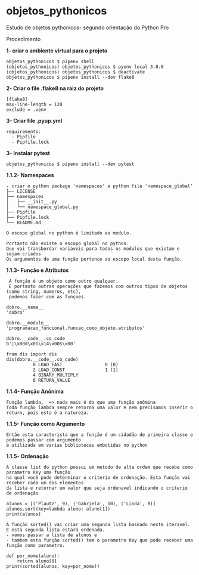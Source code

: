 # objetos_pythonicos
Estudo de objetos pythonicos- segundo orientação do Python Pro

Procedimento 

<b>1- criar o ambiente virtual para o projeto</b>
```
objetos_pythonicos $ pipenv shell
(objetos_pythonicos) objetos_pythonicos $ pyenv local 3.8.0
(objetos_pythonicos) objetos_pythonicos $ deactivate
objetos_pythonicos $ pipenv install --dev flake8
```
<b>2- Criar o file .flake8 na raiz do projeto</b>
```
[flake8]
max-line-length = 120
exclude = .venv
```
<b>3- Criar file .pyup.yml</b>
```
requirements:
  - Pipfile
  - Pipfile.lock 
```
<b>3- Instalar pytest</b>
```
objetos_pythonicos $ pipenv install --dev pytest
```

<b>1.1.2- Namespaces </b>
```
- criar o python package 'namespaces' e python file 'namespace_global'
├── LICENSE
├── namespaces
│   ├── __init__.py
│   └── namespace_global.py
├── Pipfile
├── Pipfile.lock
└── README.md

O escopo global no python é limitado ao modulo.

Portanto não existe o escopo global no python. 
Que vai transbordar variaveis para todos os modulos que existam e sejam criados
Os argumentos de uma função pertence ao escopo local desta função.
```

<b>1.1.3- Função e Atributos </b>
```
 A função é um objeto como outro qualquer. 
 E portanto outras operações que fazemos com outros tipos de objetos (como string, numeros, etc), 
 podemos fazer com as funçoes.

dobro.__name__
'dobro'

dobro.__module__
'programacao_funcional.funcao_como_objeto.atributos'

dobro.__code__.co_code
b'|\x00d\x01\x14\x00S\x00'

from dis import dis
dis(dobro.__code__.co_code)
          0 LOAD_FAST                0 (0)
          2 LOAD_CONST               1 (1)
          4 BINARY_MULTIPLY
          6 RETURN_VALUE
```

<b>1.1.4- Função Anônima </b>
```
Função lambda,  => nada mais é do que uma função anômina
Toda função lambda sempre retorna uma valor e nem precisamos inserir o return, pois esta é a natureza.
```
<b>1.1.5- Função como Argumento </b>
```
Então esta caracterista que a função é um cidadão de primeira classe e podemos passar com argumento 
é utilizada em varias bibliotecas embotidas no python
```
<b>1.1.5- Ordenação </b>
```
A classe list do python possui um metodo de alta ordem que recebe como parametro Key uma função 
na qual você pode determinar o criterio de ordenação. Esta função vai receber cada um dos elementos 
da lista e retornar um valor que seja ordenavel indicando o criterio de ordenação

alunos = [('Plautz', 9), ('Gabriela', 10), ('Linda', 8)]
alunos.sort(key=lambda aluno: aluno[1])
print(alunos)

A função sorted() vai criar uma segunda lista baseado neste iteravel. E esta segunda lista estará ordenada.
- vamos passar a lista de alunos e
- tambem esta função sorted() tem o parametro Key que pode receber uma função como parametro.

def por_nome(aluno):
    return aluno[0]
print(sorted(alunos, key=por_nome))
```